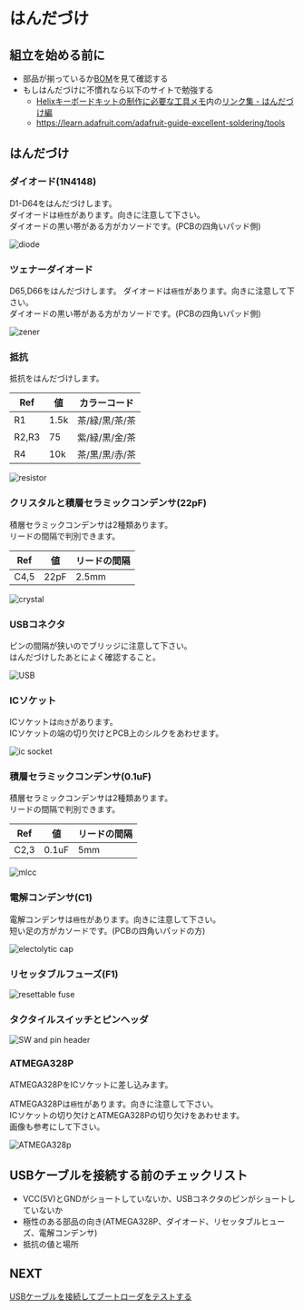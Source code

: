 # はんだづけ

## 組立を始める前に
- 部品が揃っているか[BOM](./BOM.md)を見て確認する
- もしはんだづけに不慣れなら以下のサイトで勉強する
  - [Helixキーボードキットの制作に必要な工具メモ](https://gist.github.com/mtei/6957107a676ddfa85bde0ae41f8fa849)内の[リンク集 - はんだづけ編](https://gist.github.com/mtei/6957107a676ddfa85bde0ae41f8fa849#%E3%83%8F%E3%83%B3%E3%83%80%E4%BB%98%E3%81%91%E7%B7%A8)
  - https://learn.adafruit.com/adafruit-guide-excellent-soldering/tools

## はんだづけ
### ダイオード(1N4148)
D1-D64をはんだづけします。   
ダイオードは`極性`があります。向きに注意して下さい。   
ダイオードの黒い帯がある方がカソードです。(PCBの四角いパッド側)   

![diode](../img/assembly/1.JPG)

### ツェナーダイオード
D65,D66をはんだづけします。
ダイオードは`極性`があります。向きに注意して下さい。   
ダイオードの黒い帯がある方がカソードです。(PCBの四角いパッド側)   

![zener](../img/assembly/2.JPG)

### 抵抗
抵抗をはんだづけします。

|Ref   |値  |カラーコード  |
|------|----|-------------|
|R1    |1.5k|茶/緑/黒/茶/茶|
|R2,R3 |75  |紫/緑/黒/金/茶|
|R4    |10k |茶/黒/黒/赤/茶|

![resistor](../img/assembly/3.JPG)

### クリスタルと積層セラミックコンデンサ(22pF)
積層セラミックコンデンサは2種類あります。   
リードの間隔で判別できます。

| Ref  | 値    | リードの間隔 |
|------|-------|------------|
| C4,5 | 22pF  | 2.5mm      |

![crystal](../img/assembly/5.JPG)

### USBコネクタ
ピンの間隔が狭いのでブリッジに注意して下さい。   
はんだづけしたあとによく確認すること。

![USB](../img/assembly/6.JPG)

### ICソケット
ICソケットは`向き`があります。   
ICソケットの端の切り欠けとPCB上のシルクをあわせます。

![ic socket](../img/assembly/7.JPG)

### 積層セラミックコンデンサ(0.1uF)
積層セラミックコンデンサは2種類あります。   
リードの間隔で判別できます。

| Ref  | 値    | リードの間隔 |
|------|-------|------------|
| C2,3 | 0.1uF | 5mm        |

![mlcc](../img/assembly/8.JPG)

### 電解コンデンサ(C1)
電解コンデンサは`極性`があります。向きに注意して下さい。   
短い足の方がカソードです。(PCBの四角いパッドの方)

![electolytic cap](../img/assembly/9.JPG)

### リセッタブルフューズ(F1)

![resettable fuse](../img/assembly/10.JPG)

### タクタイルスイッチとピンヘッダ

![SW and pin header](../img/assembly/11.JPG)

### ATMEGA328P
ATMEGA328PをICソケットに差し込みます。

ATMEGA328Pは`極性`があります。向きに注意して下さい。   
ICソケットの切り欠けとATMEGA328Pの切り欠けをあわせます。   
画像も参考にして下さい。

![ATMEGA328p](../img/assembly/12.JPG)

## USBケーブルを接続する前のチェックリスト
- VCC(5V)とGNDがショートしていないか、USBコネクタのピンがショートしていないか
- 極性のある部品の向き(ATMEGA328P、ダイオード、リセッタブルヒューズ、電解コンデンサ)
- 抵抗の値と場所

## NEXT
[USBケーブルを接続してブートローダをテストする](./bootloader.md)